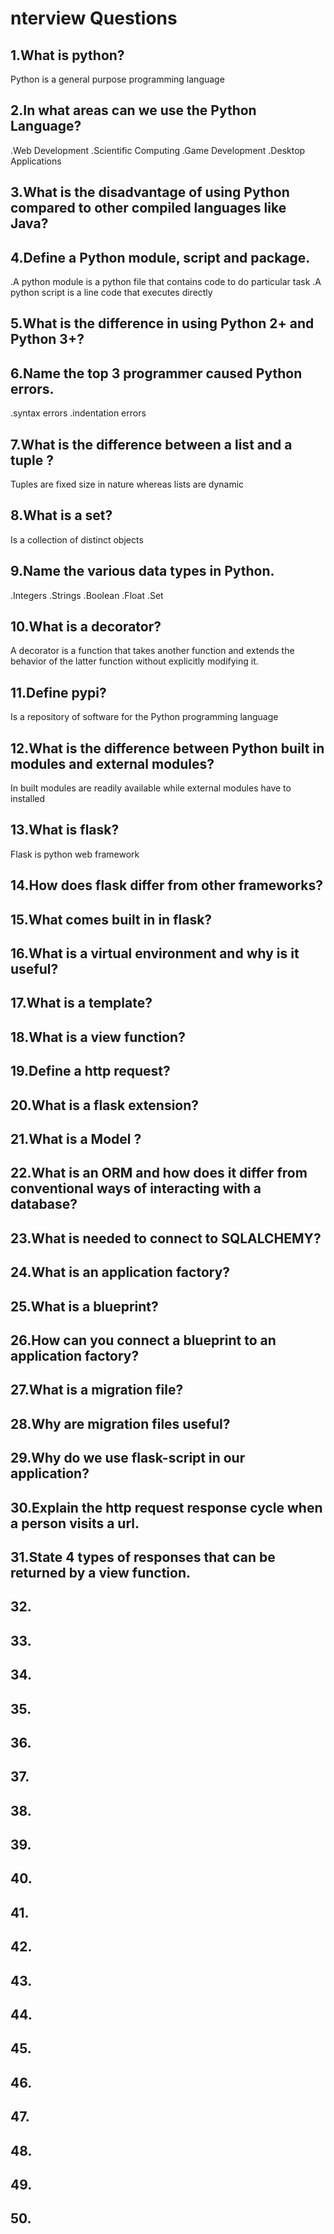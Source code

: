# nterview Questions

## 1.What is python?
Python is a general purpose programming language

## 2.In what areas can we use the Python Language?
.Web Development
.Scientific Computing
.Game Development
.Desktop Applications

## 3.What is the disadvantage of using Python compared to other compiled languages like Java?


## 4.Define a Python module, script and package.
.A python module is a python file that contains code to do particular task
.A python script is a line code that executes directly

## 5.What is the difference in using Python 2+ and Python 3+?


## 6.Name the top 3 programmer caused Python errors.
.syntax errors
.indentation errors


## 7.What is the difference between a list and a tuple ?
Tuples are fixed size in nature whereas lists are dynamic

## 8.What is a set?
Is a collection of distinct objects

## 9.Name the various data types in Python.
.Integers
.Strings
.Boolean
.Float
.Set

## 10.What is a decorator?
A decorator is a function that takes another function and extends the behavior of the latter function without explicitly modifying it.

## 11.Define pypi?
Is a repository of software for the Python programming language

## 12.What is the difference between Python built in modules and external modules?
In built modules are readily available while external modules have to installed
## 13.What is flask?
Flask is python web framework

## 14.How does flask differ from other frameworks?


## 15.What comes built in in flask?


## 16.What is a virtual environment and why is it useful?


## 17.What is a template?


## 18.What is a view function?


## 19.Define a http request?


## 20.What is a flask extension?

## 21.What is a Model ?


## 22.What is an ORM and how does it differ from conventional ways of interacting with a database?


## 23.What is needed to connect to SQLALCHEMY?


## 24.What is an application factory?


## 25.What is a blueprint?


## 26.How can you connect a blueprint to an application factory?


## 27.What is a migration file?


## 28.Why are migration files useful?


## 29.Why do we use flask-script in our application?


## 30.Explain the http request response cycle when a person visits a url.

## 31.State 4 types of responses that can be returned by a view function.

## 32.

## 33.

## 34.

## 35.

## 36.

## 37.

## 38.

## 39.

## 40.

## 41.

## 42.

## 43.

## 44.

## 45.

## 46.

## 47.

## 48.

## 49.

## 50.
